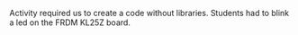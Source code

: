 Activity required us to create a code without libraries. Students had to blink a led on the FRDM KL25Z board.
